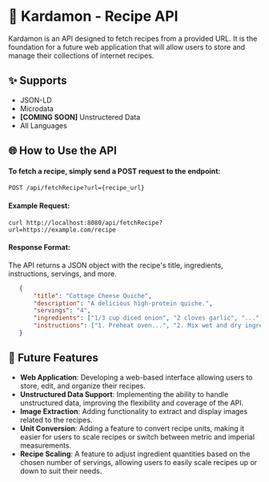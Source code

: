 # 🌿 Kardamon - Recipe API

Kardamon is an API designed to fetch recipes from a provided URL. It is the foundation for a future web application that will allow users to store and manage their collections of internet recipes.

## ✨ Supports

- JSON-LD
- Microdata
- **\[COMING SOON\]** Unstructered Data
- All Languages

## 🌐 How to Use the API

#### To fetch a recipe, simply send a POST request to the endpoint:

```
POST /api/fetchRecipe?url={recipe_url}
```

#### **Example Request**:

```
curl http://localhost:8080/api/fetchRecipe?url=https://example.com/recipe
```

#### **Response Format**: 
The API returns a JSON object with the recipe's title, ingredients, instructions, servings, and more.

```json
   {
       "title": "Cottage Cheese Quiche",
       "description": "A delicious high-protein quiche.",
       "servings": "4",
       "ingredients": ["1/3 cup diced onion", "2 cloves garlic", "..."],
       "instructions": ["1. Preheat oven...", "2. Mix wet and dry ingredients..."],
   }
```

## 🚧 Future Features
- **Web Application**: Developing a web-based interface allowing users to store, edit, and organize their recipes.
- **Unstructured Data Support**: Implementing the ability to handle unstructured data, improving the flexibility and coverage of the API.
- **Image Extraction**: Adding functionality to extract and display images related to the recipes.
- **Unit Conversion**: Adding a feature to convert recipe units, making it easier for users to scale recipes or switch between metric and imperial measurements.
- **Recipe Scaling**: A feature to adjust ingredient quantities based on the chosen number of servings, allowing users to easily scale recipes up or down to suit their needs.
